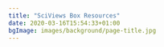 ```yaml
---
title: "SciViews Box Resources"
date: 2020-03-16T15:54:33+01:00
bgImage: images/background/page-title.jpg
---
```

